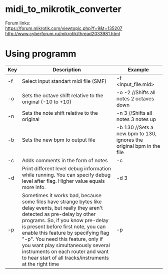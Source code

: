 # midi_to_mikrotik_converter
Forum links:
<br>
https://forum.mikrotik.com/viewtopic.php?f=9&t=135207
<br>
http://www.cyberforum.ru/mikrotik/thread2033981.html
# Using programm

| Key | Description | Example |
| ------ | ------ | ------ |
| -f | Select input standart midi file (SMF) | -f <input_file.mid> |
| -o | Sets the octave shift relative to the original (-10 to +10) | -o -2 //Shifts all notes 2 octaves down |
| -n | Sets the note shift relative to the original | -n 3 //Shifts all notes 3 notes up |
| -b | Sets the new bpm to output file | -b 130 //Sets a new bpm to 130, ignores the original bpm in the file |
| -c | Adds comments in the form of notes | -c |
| -d | Print different level debug information while running. You can specify debug level after flag. Higher value equals more info. | -d 3 |
| -p | Sometimes it works bad, because some files have strange bytes like delay events, but really they aren't detected as pre-delay by other programs. So, if you know pre-delay is present before first note, you can enable this feature by specifying flag "-p". You need this feature, only if you want play simultaneously several instruments on each router and want to hear start of all tracks/instruments at the right time | -p |
